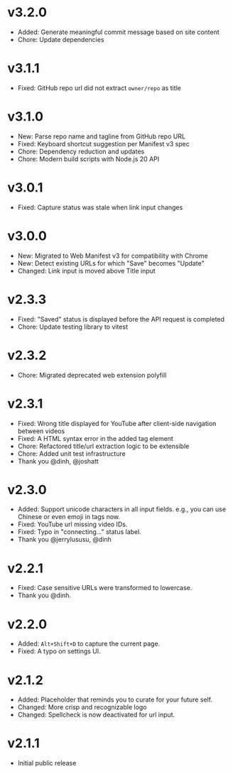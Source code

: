 # v3.2.0

- Added: Generate meaningful commit message based on site content
- Chore: Update dependencies

# v3.1.1

- Fixed: GitHub repo url did not extract `owner/repo` as title

# v3.1.0

- New: Parse repo name and tagline from GitHub repo URL
- Fixed: Keyboard shortcut suggestion per Manifest v3 spec
- Chore: Dependency reduction and updates
- Chore: Modern build scripts with Node.js 20 API

# v3.0.1

- Fixed: Capture status was stale when link input changes

# v3.0.0

- New: Migrated to Web Manifest v3 for compatibility with Chrome
- New: Detect existing URLs for which "Save" becomes "Update"
- Changed: Link input is moved above Title input

# v2.3.3

- Fixed: "Saved" status is displayed before the API request is completed
- Chore: Update testing library to vitest

# v2.3.2

- Chore: Migrated deprecated web extension polyfill

# v2.3.1

- Fixed: Wrong title displayed for YouTube after client-side navigation between videos
- Fixed: A HTML syntax error in the added tag element
- Chore: Refactored title/url extraction logic to be extensible
- Chore: Added unit test infrastructure
- Thank you @dinh, @joshatt

# v2.3.0

- Added: Support unicode characters in all input fields. e.g., you can use Chinese or even emoji in tags now.
- Fixed: YouTube url missing video IDs.
- Fixed: Typo in "connecting..." status label.
- Thank you @jerrylususu, @dinh

# v2.2.1

- Fixed: Case sensitive URLs were transformed to lowercase.
- Thank you @dinh.

# v2.2.0

- Added: `Alt+Shift+D` to capture the current page.
- Fixed: A typo on settings UI.

# v2.1.2

- Added: Placeholder that reminds you to curate for your future self.
- Changed: More crisp and recognizable logo
- Changed: Spellcheck is now deactivated for url input.

# v2.1.1

- Initial public release
